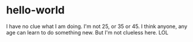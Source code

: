 # hello-world
I have no clue what I am doing.  I'm not 25, or 35 or 45.  I think anyone, any age can learn to do something new.
But I'm not clueless here.  LOL
